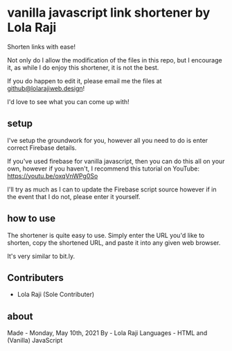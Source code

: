 # vanilla javascript link shortener by Lola Raji

Shorten links with ease!

Not only do I allow the modification of the files in this repo, but I encourage it, as while I do enjoy this shortener, it is not the best.

If you do happen to edit it, please email me the files at github@lolarajiweb.design!

I'd love to see what you can come up with!

## setup ##

I've setup the groundwork for you, however all you need to do is enter correct Firebase details. 

If you've used firebase for vanilla javascript, then you can do this all on your own, however if you haven't, I recommend this tutorial on YouTube: https://youtu.be/oxqVnWPg0So

I'll try as much as I can to update the Firebase script source however if in the event that I do not, please enter it yourself.

## how to use ##

The shortener is quite easy to use. Simply enter the URL you'd like to shorten, copy the shortened URL, and paste it into any given web browser.

It's very similar to bit.ly.

## Contributers ##

- Lola Raji (Sole Contributer)

## about ##

Made - Monday, May 10th, 2021
By - Lola Raji
Languages - HTML and (Vanilla) JavaScript
